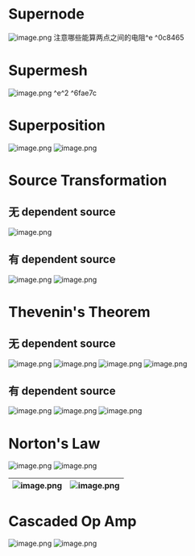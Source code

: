 # Supernode
![image.png](https://raw.githubusercontent.com/wycyll/obsidian-images/master/20250923193959519.png)
注意哪些能算两点之间的电阻^e ^0c8465

# Supermesh
![image.png](https://raw.githubusercontent.com/wycyll/obsidian-images/master/20251006174202977.png)
^e^2 ^6fae7c

# Superposition
![image.png](https://raw.githubusercontent.com/wycyll/obsidian-images/master/20251020003639028.png)
![image.png](https://raw.githubusercontent.com/wycyll/obsidian-images/master/20251020003713781.png)

# Source Transformation
## 无 dependent source
![image.png](https://raw.githubusercontent.com/wycyll/obsidian-images/master/20251020102846446.png)

## 有 dependent source
![image.png](https://raw.githubusercontent.com/wycyll/obsidian-images/master/20251020200532353.png)
![image.png](https://raw.githubusercontent.com/wycyll/obsidian-images/master/20251020200541775.png)

# Thevenin's Theorem
## 无 dependent source
![image.png](https://raw.githubusercontent.com/wycyll/obsidian-images/master/20251020200223615.png)
![image.png](https://raw.githubusercontent.com/wycyll/obsidian-images/master/20251020200233751.png)
![image.png](https://raw.githubusercontent.com/wycyll/obsidian-images/master/20251020200241651.png)
![image.png](https://raw.githubusercontent.com/wycyll/obsidian-images/master/20251020200252001.png)

## 有 dependent source
![image.png](https://raw.githubusercontent.com/wycyll/obsidian-images/master/20251020201126412.png)
![image.png](https://raw.githubusercontent.com/wycyll/obsidian-images/master/20251020201139026.png)
![image.png](https://raw.githubusercontent.com/wycyll/obsidian-images/master/20251020201148194.png)

# Norton's Law
![image.png](https://raw.githubusercontent.com/wycyll/obsidian-images/master/20251021113118308.png)
![image.png](https://raw.githubusercontent.com/wycyll/obsidian-images/master/20251021113129569.png)

| ![image.png](https://raw.githubusercontent.com/wycyll/obsidian-images/master/20251021113152684.png) | ![image.png](https://raw.githubusercontent.com/wycyll/obsidian-images/master/20251021113250065.png)<br> |
| :-------------------------------------------------------------------------------------------------- | :------------------------------------------------------------------------------------------------------ |
# Cascaded Op Amp
![image.png](https://raw.githubusercontent.com/wycyll/obsidian-images/master/20251022173318037.png)
![image.png](https://raw.githubusercontent.com/wycyll/obsidian-images/master/20251022173330269.png)
